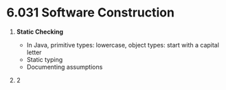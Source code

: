 # 6.031 Software Construction

1. **Static Checking**
    * In Java, primitive types: lowercase, object types: start with a capital letter  
    * Static typing
    * Documenting assumptions

2. 2
